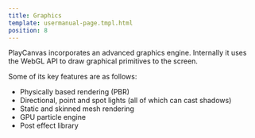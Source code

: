 ```yaml
---
title: Graphics
template: usermanual-page.tmpl.html
position: 8
---
```


PlayCanvas incorporates an advanced graphics engine. Internally it uses the WebGL API to draw graphical primitives to the screen.

Some of its key features are as follows:

* Physically based rendering (PBR)
* Directional, point and spot lights (all of which can cast shadows)
* Static and skinned mesh rendering
* GPU particle engine
* Post effect library

